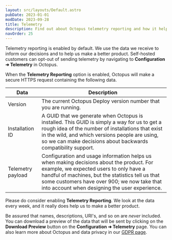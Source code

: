 ```yaml
---
layout: src/layouts/Default.astro
pubDate: 2023-01-01
modDate: 2023-09-28
title: Telemetry
description: Find out about Octopus telemetry reporting and how it helps us make a better product.
navOrder: 25
---
```


Telemetry reporting is enabled by default. We use the data we receive to inform our decisions and to help us make a better product. Self-hosted customers can opt-out of sending telemetry by navigating to **Configuration ➜ Telemetry** in Octopus.

When the **Telemetry Reporting** option is enabled, Octopus will make a secure HTTPS request containing the following data. 

| Data | Description |
| ----- | ------ |
| Version | The current Octopus Deploy version number that you are running. | 
| Installation ID | A GUID that we generate when Octopus is installed. This GUID is simply a way for us to get a rough idea of the number of installations that exist in the wild, and which versions people are using, so we can make decisions about backwards compatibility support. |
| Telemetry payload | Configuration and usage information helps us when making decisions about the product. For example, we expected users to only have a handful of machines, but the statistics tell us that some customers have over 900; we now take that into account when designing the user experience. |

Please do consider enabling **Telemetry Reporting**. We look at the data every week, and it really does help us to make a better product.

Be assured that names, descriptions, URI's, and so on are _never_ included. You can download a preview of the data that will be sent by clicking on the **Download Preview** button on the **Configuration ➜ Telemetry** page. You can also learn more about Octopus and data privacy in our [GDPR page](https://octopus.com/legal/gdpr).
